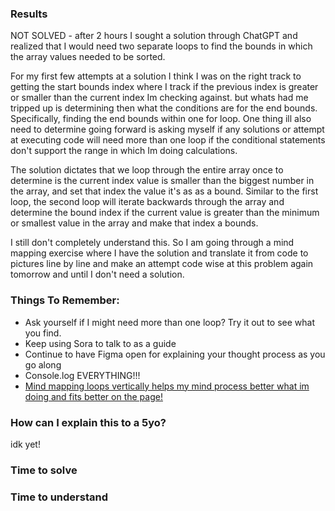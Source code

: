 ### Results
NOT SOLVED - after 2 hours I sought a solution through ChatGPT and realized that I would need two separate loops to find the bounds in which the array values needed to be sorted. 

For my first few attempts at a solution I think I was on the right track to getting the start bounds index where I track if the previous index is greater or smaller than the current index Im checking against. but whats had me tripped up is determining then what the conditions are for the end bounds. Specifically, finding the end bounds within one for loop. One thing ill also need to determine going forward is asking myself if any solutions or attempt at executing code will need more than one loop if the conditional statements don't support the range in which Im doing calculations.

The solution dictates that we loop through the entire array once to determine is the current index value is smaller than the biggest number in the array, and set that index the value it's as as a bound. Similar to the first loop, the second loop will iterate backwards through the array and determine the bound index if the current value is greater than the minimum or smallest value in the array and make that index a bounds.

I still don't completely understand this. So I am going through a mind mapping exercise where I have the solution and translate it from code to pictures line by line and make an attempt code wise at this problem again tomorrow and until I don't need a solution.

### Things To Remember:
- Ask yourself if I might need more than one loop? Try it out to see what you find.
- Keep using Sora to talk to as a guide
- Continue to have Figma open for explaining your thought process as you go along
- Console.log EVERYTHING!!!
- [Mind mapping loops vertically helps my mind process better what im doing and fits better on the page! ](/Users/sidneybuckner/Code/daily-coding-problem-2024/1-arrays/2-smallestWindowSorted/day2/FigmaScreenshot.png)

### How can I explain this to a 5yo?
idk yet! 

### Time to solve


### Time to understand
